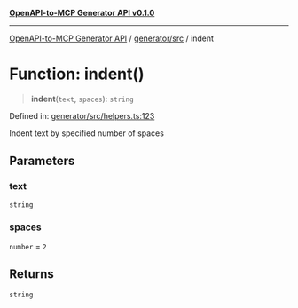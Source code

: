 [**OpenAPI-to-MCP Generator API v0.1.0**](../../../README.md)

***

[OpenAPI-to-MCP Generator API](../../../modules.md) / [generator/src](../README.md) / indent

# Function: indent()

> **indent**(`text`, `spaces`): `string`

Defined in: [generator/src/helpers.ts:123](https://github.com/salacoste/openapi-mcp-generator/blob/fda5c6400a831cddbad9eacd652e11b2f7410b22/packages/generator/src/helpers.ts#L123)

Indent text by specified number of spaces

## Parameters

### text

`string`

### spaces

`number` = `2`

## Returns

`string`
